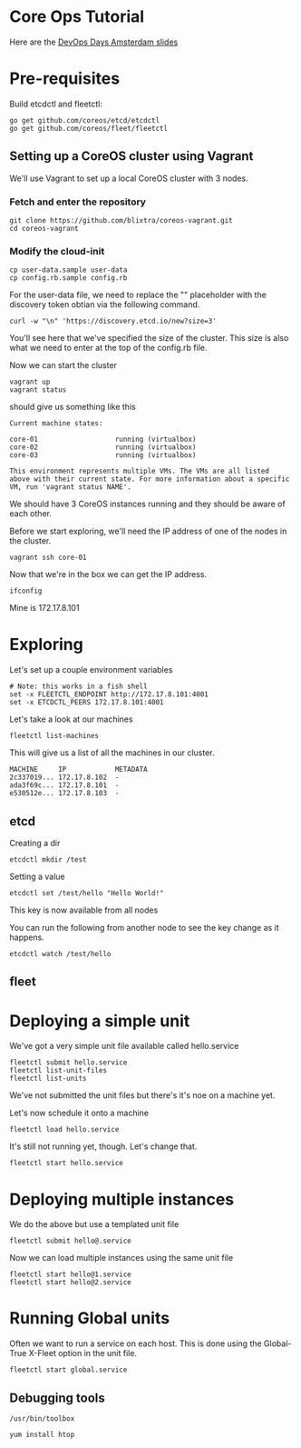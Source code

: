 # Core Ops Tutorial

Here are the [DevOps Days Amsterdam slides](https://docs.google.com/presentation/d/1I6YMzbi_Z6CdJin5BvK7PYX-k19meY8lvIYczDxhqnc/pub?start=false&loop=false&delayms=3000)

# Pre-requisites

Build etcdctl and fleetctl:

```
go get github.com/coreos/etcd/etcdctl
go get github.com/coreos/fleet/fleetctl
```

## Setting up a CoreOS cluster using Vagrant

We'll use Vagrant to set up a local CoreOS cluster with 3 nodes.

### Fetch and enter the repository

```
git clone https://github.com/blixtra/coreos-vagrant.git
cd coreos-vagrant
```

### Modify the cloud-init

```
cp user-data.sample user-data
cp config.rb.sample config.rb
```

For the user-data file, we need to replace the "<token>" placeholder with the discovery token obtian via the following command.

```
curl -w "\n" 'https://discovery.etcd.io/new?size=3'
```

You'll see here that we've specified the size of the cluster. This size is also what we need to enter at the top of the config.rb file.

Now we can start the cluster

```
vagrant up
vagrant status
```

should give us something like this

```
Current machine states:

core-01                   running (virtualbox)
core-02                   running (virtualbox)
core-03                   running (virtualbox)

This environment represents multiple VMs. The VMs are all listed
above with their current state. For more information about a specific
VM, run 'vagrant status NAME'.
```

We should have 3 CoreOS instances running and they should be aware of each other.

Before we start exploring, we'll need the IP address of one of the nodes in the cluster.

```
vagrant ssh core-01
```

Now that we're in the box we can get the IP address.

```
ifconfig
```

Mine is 172.17.8.101

# Exploring

Let's set up a couple environment variables

```
# Note: this works in a fish shell
set -x FLEETCTL_ENDPOINT http://172.17.8.101:4001
set -x ETCDCTL_PEERS 172.17.8.101:4001
```

Let's take a look at our machines

```
fleetctl list-machines
```

This will give us a list of all the machines in our cluster.

```
MACHINE     IP            METADATA
2c337019... 172.17.8.102  -
ada3f69c... 172.17.8.101  -
e530512e... 172.17.8.103  -
```

## etcd

Creating a dir

```
etcdctl mkdir /test
```

Setting a value

```
etcdctl set /test/hello "Hello World!"
```

This key is now available from all nodes

You can run the following from another node to see the key change as it happens.

```
etcdctl watch /test/hello
```

## fleet

# Deploying a simple unit

We've got a very simple unit file available called hello.service

```
fleetctl submit hello.service
fleetctl list-unit-files
fleetctl list-units
```

We've not submitted the unit files but there's it's noe on a machine yet.

Let's now schedule it onto a machine

```
fleetctl load hello.service

```

It's still not running yet, though. Let's change that.

```
fleetctl start hello.service
```

# Deploying multiple instances

We do the above but use a templated unit file

```
fleetctl submit hello@.service
```

Now we can load multiple instances using the same unit file

```
fleetctl start hello@1.service
fleetctl start hello@2.service
```

# Running Global units

Often we want to run a service on each host. This is done using the Global-True X-Fleet option in the unit file.


```
fleetctl start global.service
```

## Debugging tools

```
/usr/bin/toolbox
```

```
yum install htop
```
